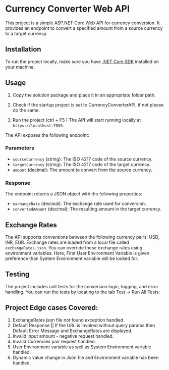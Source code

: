 # Currency Converter Web API

This project is a simple ASP.NET Core Web API for currency conversion. It provides an endpoint to convert a specified amount from a source currency to a target currency.

## Installation

To run the project locally, make sure you have [.NET Core SDK](https://dotnet.microsoft.com/download) installed on your machine.

## Usage

1. Copy the solution package and place it in an appropriate folder path.

2. Check if the startup project is set to CurrencyConverterAPI, if not please do the same.

3. Run the project (ctrl + F5 )
	The API will start running locally at `https://localhost:7059`.

The API exposes the following endpoint:

### Parameters
- `sourceCurrency` (string): The ISO 4217 code of the source currency.
- `targetCurrency` (string): The ISO 4217 code of the target currency.
- `amount` (decimal): The amount to convert from the source currency.

### Response

The endpoint returns a JSON object with the following properties:

- `exchangeRate` (decimal): The exchange rate used for conversion.
- `convertedAmount` (decimal): The resulting amount in the target currency.

## Exchange Rates

The API supports conversions between the following currency pairs: USD, INR, EUR. Exchange rates are loaded from a local file called `exchangeRates.json`. You can override these exchange rates using environment variables.
Here, First User Environment Variable is given preference than System Environment variable will be looked for. 

## Testing
The project includes unit tests for the conversion logic, logging, and error handling. You can run the tests by locating to the tab Test -> Run All Tests:

## Project Edge cases Covered:

1. ExchangeRates json file not found exception handled.
2. Default Response || If the URL is invoked without query params then Default Error Message and ExchangeRates are displayed. 
3. Invalid input amount - negative request handled.
4. Invalid Currencies pair request handled.
5. User Environment variable as well as System Environment variable handled.
6. Dynamic value change in Json file and Environment variable has been handled. 
